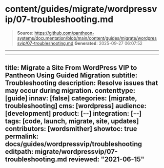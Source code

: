 # content/guides/migrate/wordpressvip/07-troubleshooting.md

> **Source**: https://github.com/pantheon-systems/documentation/blob/main/content/guides/migrate/wordpressvip/07-troubleshooting.md
> **Generated**: 2025-09-27 06:07:52

---

---
title: Migrate a Site From WordPress VIP to Pantheon Using Guided Migration
subtitle: Troubleshooting
description: Resolve issues that may occur during migration.
contenttype: [guide]
innav: [false]
categories: [migrate, troubleshooting]
cms: [wordpress]
audience: [development]
product: [--]
integration: [--]
tags: [code, launch, migrate, site, updates]
contributors: [wordsmither]
showtoc: true
permalink: docs/guides/wordpressvip/troubleshooting
editpath: migrate/wordpressvip/07-troubleshooting.md
reviewed: "2021-06-15"
---

<Partial file="migrate/troubleshooting-migrate-general.md" />
<Partial file="migrate/troubleshooting-wordpress.md" />
